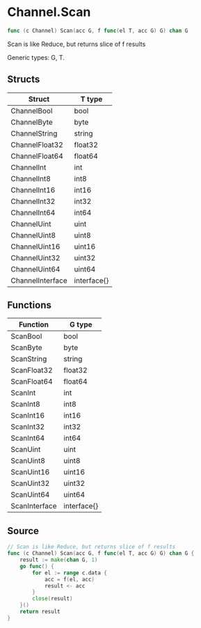 # Channel.Scan

```go
func (c Channel) Scan(acc G, f func(el T, acc G) G) chan G
```

Scan is like Reduce, but returns slice of f results

Generic types: G, T.

## Structs

| Struct | T type |
| ------ | ------ |
| ChannelBool | bool |
| ChannelByte | byte |
| ChannelString | string |
| ChannelFloat32 | float32 |
| ChannelFloat64 | float64 |
| ChannelInt | int |
| ChannelInt8 | int8 |
| ChannelInt16 | int16 |
| ChannelInt32 | int32 |
| ChannelInt64 | int64 |
| ChannelUint | uint |
| ChannelUint8 | uint8 |
| ChannelUint16 | uint16 |
| ChannelUint32 | uint32 |
| ChannelUint64 | uint64 |
| ChannelInterface | interface{} |

## Functions

| Function | G type |
| -------- | ------ |
| ScanBool | bool |
| ScanByte | byte |
| ScanString | string |
| ScanFloat32 | float32 |
| ScanFloat64 | float64 |
| ScanInt | int |
| ScanInt8 | int8 |
| ScanInt16 | int16 |
| ScanInt32 | int32 |
| ScanInt64 | int64 |
| ScanUint | uint |
| ScanUint8 | uint8 |
| ScanUint16 | uint16 |
| ScanUint32 | uint32 |
| ScanUint64 | uint64 |
| ScanInterface | interface{} |

## Source

```go
// Scan is like Reduce, but returns slice of f results
func (c Channel) Scan(acc G, f func(el T, acc G) G) chan G {
	result := make(chan G, 1)
	go func() {
		for el := range c.data {
			acc = f(el, acc)
			result <- acc
		}
		close(result)
	}()
	return result
}
```

